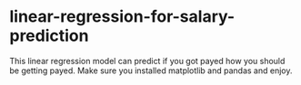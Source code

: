 # linear-regression-for-salary-prediction
This linear regression model can predict if you got payed how you should be getting payed.
Make sure you installed matplotlib and pandas and enjoy.
